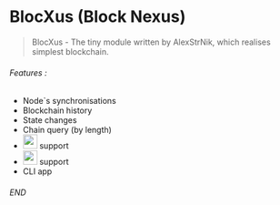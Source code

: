 # BlocXus (Block Nexus)
 
> BlocXus - The tiny module written by AlexStrNik, which realises simplest blockchain.

###### Features : 
* Node`s synchronisations
* Blockchain history
* State changes
* Chain query (by length)
* <img src="https://camo.githubusercontent.com/fc61dcbdb7a6e49d3adecc12194b24ab20dfa25b/68747470733a2f2f692e636c6f756475702e636f6d2f7a6659366c4c376546612d3330303078333030302e706e67" height="25"> support
* <img src="https://camo.githubusercontent.com/627c774e3070482b180c3abd858ef2145d46303b/68747470733a2f2f656c656374726f6e6a732e6f72672f696d616765732f656c656374726f6e2d6c6f676f2e737667" height="25"> support
* CLI app

###### END